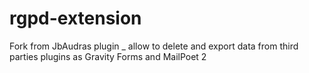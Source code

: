 # rgpd-extension
Fork from JbAudras plugin _ allow to delete and export data from third parties plugins as Gravity Forms and MailPoet 2
